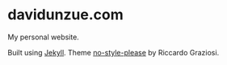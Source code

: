 # davidunzue.com

My personal website.

Built using [Jekyll](https://jekyllrb.com/).
Theme <a href="https://riggraz.dev/no-style-please/">no-style-please</a> by Riccardo Graziosi.
